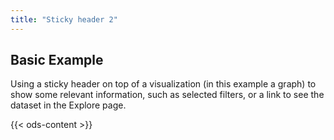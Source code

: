 ```yaml
---
title: "Sticky header 2"
---
```


## Basic Example

Using a sticky header on top of a visualization (in this example a graph) to show some relevant information, such as selected filters, or a link to see the dataset in the Explore page.

{{< ods-content >}}